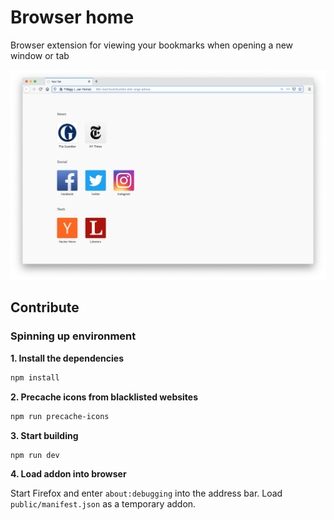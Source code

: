 # Browser home

Browser extension for viewing your bookmarks when opening a new window or tab

<img src="screenshot.png" alt="Screenshot of Browser Home">

## Contribute

### Spinning up environment

**1. Install the dependencies**

```bash
npm install
```

**2. Precache icons from blacklisted websites**

```bash
npm run precache-icons
```

**3. Start building**

```bash
npm run dev
```

**4. Load addon into browser**

Start Firefox and enter `about:debugging` into the address bar. Load `public/manifest.json` as a temporary addon.


